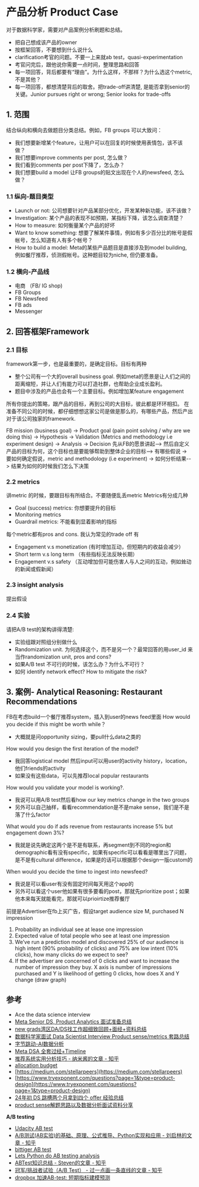 # 产品分析 Product Case

对于数据科学家，需要对产品案例分析刷题和总结。

- 把自己想成该产品的owner
- 按框架回答，不要想到什么说什么
- clarification考官的问题。不要一上来就ab test，quasi-experimentation
- 考官问完后，跟他说你需要一点时间，整理思路和回答
- 每一项回答，背后都要有“理由”。为什么这样，不那样？为什么选这个metric,不是其他？
- 每一项回答，都想清楚背后的取舍。把trade-off讲清楚, 是能否拿到senior的关键。Junior pursues right or wrong; Senior looks for trade-offs

## 1. 范围

结合纵向和横向去做题目分类总结。例如，FB groups 可以大致问：

- 我们想要新增某个feature，让用户可以在回复的时候使用表情包，该不该做？
- 我们想要improve comments per post, 怎么做？
- 我们看到comments per post下降了，怎么办？
- 我们想要build a model 让FB groups的贴文出现在个人的newsfeed, 怎么做？

### 1.1 纵向-题目类型

- Launch or not: 公司想要针对产品某部分优化，开发某种新功能，该不该做？
- Investigation: 某个产品的表现不如预期，某指标下降，该怎么调查清楚？
- How to measure: 如何衡量某个产品的好坏
- Want to know something: 想要了解某件事情，例如有多少百分比的帐号是假帐号，怎么知道有人有多个帐号？
- How to build a model: Meta的某些产品题目是直接涉及到model building, 例如餐厅推荐，侦测假帐号。这种题目较为niche, 但仍要准备。

### 1.2 横向-产品线

- 电商 （FB/ IG shop)
- FB Groups
- FB Newsfeed
- FB ads
- Messenger

## 2. 回答框架Framework

### 2.1 目标

framework第一步，也是最重要的，是确定目标。目标有两种

- 整个公司有一个大的overall business goal. 例如meta的愿景是让人们之间的距离缩短，并让人们有能力可以打造社群，也帮助企业成长盈利。
- 题目中涉及的产品也会有一个主要目标。例如增加某feature engagement

所有你提出的策略，跟产品的目标，再到公司的大目标，彼此都是环环相扣。
在准备不同公司的时候，都仔细想想这家公司是做是那么的，有哪些产品，然后产出对于该公司独家的framework.

FB mission (business goal) → Product goal (pain point solving / why are we doing this) → Hypothesis → Validation (Metrics and methodology i.e experiment design) → Analysis → Decision
先从FB的愿景讲起--> 然后自定义产品的目标为何，这个目标也是要能够帮助到整体企业的目标--> 有哪些假说 → 要如何确定假说，metric and methodology (i.e experiment) → 如何分析结果--> 结果为如何的时候我们怎么下决策

### 2.2 metrics

讲metric 的时候，要跟目标有所结合。不要随便乱丢metric
Metrics有分成几种

- Goal (success) metrics: 你想要提升的目标
- Monitoring metrics
- Guardrail metrics: 不能看到显着影响的指标

每个metric都有pros and cons. 我认为常见的trade off 有

- Engagement v.s monetization (有时增加互动，但短期内的收益会减少）
- Short term v.s long term （有些指标无法反映长期）
- Engagement v.s safety （互动增加但可能伤害人与人之间的互动，例如耸动的新闻或假新闻）

### 2.3 insight analysis

提出假设

### 2.4 实验

请把A/B test的架构讲得清楚:

- 实验组跟对照组分别做什么
- Randomization unit. 为何选择这个，而不是另一个？最常回答的用user_id 来当作randomization unit, pros and cons?
- 如果A/B test 不可行的时候，该怎么办？为什么不可行？
- 如何 identify network effect? How to mitigate the risk?

## 3. 案例- Analytical Reasoning: Restaurant Recommendations

FB在考虑build一个餐厅推荐system，插入到user的news feed里面
How would you decide if this might be worth while？

- 大概就是问opportunity sizing，要pull什么data之类的

How would you design the first iteration of the model?

- 我回答logistical model 然后input可以用user的activity history，location，他们friends的activity
- 如果没有这些data，可以先推荐local popular restaurants

How would you validate your model is working?.

- 我说可以用A/B test然后看how our key metrics change in the two groups
- 另外可以自己抽样，看看recommendation是不是make sense，我们是不是落了什么factor

What would you do if ads revenue from restaurants increase 5% but engagement down 3%?

- 我就是说先确定这两个是不是有联系，再segment到不同的region和demographic看有没有specific，如果有specific可以看看是哪里出了问题，是不是有cultural difference，如果是的话可以根据那个design一版custom的

When would you decide the time to ingest into newsfeed?

- 我说是可以看user有没有固定时间每天用这个app的
- 另外可以看这个user他如果有很多要看的post，那就先prioritize post；如果他本来每天就能看完，那就可以prioirtize推荐餐厅

前提是Advertiser在fb上买广告，假设target audience size M, purchased N impression

1. Probability an individual see at lease one impression
2. Expected value of total people who see at least one impression
3. We’ve run a prediction model and discovered 25% of our audience is high intent (90% probability of clicks) and 75% are low intent (10% clicks), how many clicks do we expect to see?
4. If the advertiser are concerned of 0 clicks and want to increase the number of impression they buy. X axis is number of impressions purchased and Y is likelihood of getting 0 clicks, how does X and Y change (draw graph)

## 参考

- Ace the data science interview
- [Meta Senior DS, Product Analytics 面试准备总结](https://www.1point3acres.com/bbs/thread-1012204-1-1.html)
- [new grads湾区DA/DS找工作超细致回顾+面经+资料总结](https://www.1point3acres.com/bbs/thread-469408-1-1.html)
- [数据科学家面试 Data Scientist Interview Product sense/metrics 套路总结](https://www.1point3acres.com/bbs/thread-679303-1-1.html)
- [字节跳动-AI数据分析](https://www.1point3acres.com/bbs/thread-1028399-1-1.html)
- [Meta DSA 全套过经+Timeline](https://www.1point3acres.com/bbs/thread-1042322-1-1.html)
- [推荐系统实用分析技巧 - 纳米酱的文章 - 知乎](https://zhuanlan.zhihu.com/p/188228577)
- [allocation budget](https://blogboard.io/blog/data-science-in-marketing-optimization/)
- [https://medium.com/stellarpeers](https://medium.com/stellarpeers)
- [https://www.tryexponent.com/questions?page=1&type=product-design](https://www.tryexponent.com/questions?page=1&type=product-design)
- [24年初 DS 跳槽两个月拿到四个 offer 经验总结](https://www.1point3acres.com/bbs/thread-1058665-1-1.html)
- [product sense解题思路以及数据分析面试资料分享](https://www.1point3acres.com/bbs/forum.php?mod=viewthread&tid=806048&ctid=229383)

**A/B testing**

- [Udacity AB test](https://www.udacity.com/course/ab-testing--ud257)
- [A/B测试(AB实验)的基础、原理、公式推导、Python实现和应用 - 刘启林的文章 - 知乎](https://zhuanlan.zhihu.com/p/346602966)
- [bittiger AB test](https://drive.google.com/file/d/15F2lpaW0wGU5WK9lR46ygUsBReYig_YE/view)
- [Lets Python do AB testing analysis](https://github.com/tlentali/leab)
- [ABTest知识总结 - Steven的文章 - 知乎](https://zhuanlan.zhihu.com/p/450660183)
- [冠军/挑战者试验（A/B Test） - 过一点画一条直线的文章 - 知乎](https://zhuanlan.zhihu.com/p/144924899)
- [dropbox 加速AB-test: 短期指标建模预测](https://dropbox.tech/machine-learning/accelerating-our-a-b-experiments-with-machine-learning-xr)
